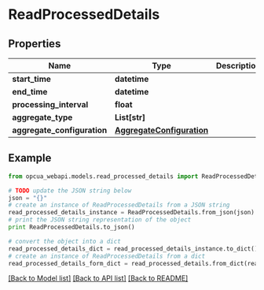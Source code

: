 # ReadProcessedDetails


## Properties
Name | Type | Description | Notes
------------ | ------------- | ------------- | -------------
**start_time** | **datetime** |  | [optional] 
**end_time** | **datetime** |  | [optional] 
**processing_interval** | **float** |  | [optional] 
**aggregate_type** | **List[str]** |  | [optional] 
**aggregate_configuration** | [**AggregateConfiguration**](AggregateConfiguration.md) |  | [optional] 

## Example

```python
from opcua_webapi.models.read_processed_details import ReadProcessedDetails

# TODO update the JSON string below
json = "{}"
# create an instance of ReadProcessedDetails from a JSON string
read_processed_details_instance = ReadProcessedDetails.from_json(json)
# print the JSON string representation of the object
print ReadProcessedDetails.to_json()

# convert the object into a dict
read_processed_details_dict = read_processed_details_instance.to_dict()
# create an instance of ReadProcessedDetails from a dict
read_processed_details_form_dict = read_processed_details.from_dict(read_processed_details_dict)
```
[[Back to Model list]](../README.md#documentation-for-models) [[Back to API list]](../README.md#documentation-for-api-endpoints) [[Back to README]](../README.md)


